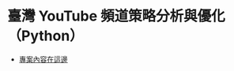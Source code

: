 # 臺灣 YouTube 頻道策略分析與優化（Python）

* [專案內容在這邊](https://github.com/ThomasTsao47/Youtube_Project/blob/main/Files/Youtube_data_project.ipynb)

